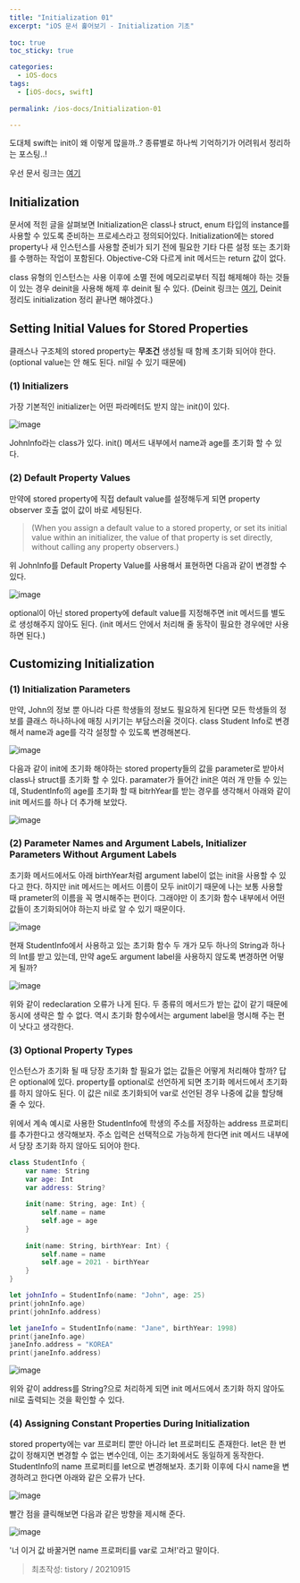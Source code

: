 ```yaml
---
title: "Initialization 01"
excerpt: "iOS 문서 훑어보기 - Initialization 기초"
  
toc: true
toc_sticky: true

categories:
  - iOS-docs
tags:
  - [iOS-docs, swift]
  
permalink: /ios-docs/Initialization-01

---
```

도대체 swift는 init이 왜 이렇게 많을까..? 종류별로 하나씩 기억하기가 어려워서 정리하는 포스팅..!

우선 문서 링크는 [여기﻿](https://docs.swift.org/swift-book/LanguageGuide/Initialization.html)

## Initialization
문서에 적힌 글을 살펴보면 Initialization은 class나 struct, enum 타입의 instance를 사용할 수 있도록 준비하는 프로세스라고 정의되어있다. Initialization에는 stored property나 새 인스턴스를 사용할 준비가 되기 전에 필요한 기타 다른 설정 또는 초기화를 수행하는 작업이 포함된다. Objective-C와 다르게 init 메서드는 return 값이 없다.


class 유형의 인스턴스는 사용 이후에 소멸 전에 메모리로부터 직접 해제해야 하는 것들이 있는 경우 deinit을 사용해 해제 후 deinit 될 수 있다. (Deinit 링크는 [여기](https://docs.swift.org/swift-book/LanguageGuide/Deinitialization.html), Deinit 정리도 initialization 정리 끝나면 해야겠다.)



## Setting Initial Values for Stored Properties
클래스나 구조체의 stored property는 **무조건** 생성될 때 함께 초기화 되어야 한다. (optional value는 안 해도 된다. nil일 수 있기 때문에)

### (1) Initializers
가장 기본적인 initializer는 어떤 파라메터도 받지 않는 init()이 있다. 

![image](https://user-images.githubusercontent.com/22000470/185540539-22561e30-2921-409b-b929-94a972be7460.png)

JohnInfo라는 class가 있다. init() 메서드 내부에서 name과 age를 초기화 할 수 있다.

### (2) Default Property Values
만약에 stored property에 직접 default value를 설정해두게 되면 property observer 호출 없이 값이 바로 세팅된다. 

> (When you assign a default value to a stored property, or set its initial value within an initializer, the value of that property is set directly, without calling any property observers.)

위 JohnInfo를 Default Property Value를 사용해서 표현하면 다음과 같이 변경할 수 있다.

![image](https://user-images.githubusercontent.com/22000470/185540646-09056312-11ce-432f-993e-e7c074e689e6.png)

optional이 아닌 stored property에 default value를 지정해주면 init 메서드를 별도로 생성해주지 않아도 된다. (init 메서드 안에서 처리해 줄 동작이 필요한 경우에만 사용하면 된다.)

## Customizing Initialization
### (1) Initialization Parameters
만약, John의 정보 뿐 아니라 다른 학생들의 정보도 필요하게 된다면 모든 학생들의 정보를 클래스 하나하나에 매칭 시키기는 부담스러울 것이다. class Student Info로 변경해서 name과 age를 각각 설정할 수 있도록 변경해본다.

![image](https://user-images.githubusercontent.com/22000470/185540710-b8e43116-1fa9-4177-86ad-f97fbee02b36.png)

다음과 같이 init에 초기화 해야하는 stored property들의 값을 parameter로 받아서 class나 struct를 초기화 할 수 있다. paramater가 들어간 init은 여러 개 만들 수 있는데, StudentInfo의 age를 초기화 할 때 bitrhYear를 받는 경우를 생각해서 아래와 같이 init 메서드를 하나 더 추가해 보았다.

![image](https://user-images.githubusercontent.com/22000470/185540742-05a335cf-a5c5-4c5e-98c7-e9cf95c1f4e1.png)

### (2) Parameter Names and Argument Labels, Initializer Parameters Without Argument Labels

초기화 메서드에서도 아래 birthYear처럼 argument label이 없는 init을 사용할 수 있다고 한다. 하지만 init 메서드는 메서드 이름이 모두 init이기 때문에 나는 보통 사용할 때 prameter의 이름을 꼭 명시해주는 편이다. 그래야만 이 초기화 함수 내부에서 어떤 값들이 초기화되어야 하는지 바로 알 수 있기 때문이다. 

![image](https://user-images.githubusercontent.com/22000470/185540776-15d93526-c368-45e4-a81b-c4252340e387.png)

현재 StudentInfo에서 사용하고 있는 초기화 함수 두 개가 모두 하나의 String과 하나의 Int를 받고 있는데, 만약 age도 argument label을 사용하지 않도록 변경하면 어떻게 될까?

![image](https://user-images.githubusercontent.com/22000470/185540796-93c24d74-715d-4ce7-8ee1-cb3acbf0066b.png)

위와 같이 redeclaration 오류가 나게 된다. 두 종류의 메서드가 받는 값이 같기 때문에 동시에 생략은 할 수 없다. 역시 초기화 함수에서는 argument label을 명시해 주는 편이 낫다고 생각한다.

### (3) Optional Property Types
인스턴스가 초기화 될 때 당장 초기화 할 필요가 없는 값들은 어떻게 처리해야 할까? 답은 optional에 있다. property를 optional로 선언하게 되면 초기화 메서드에서 초기화를 하지 않아도 된다. 이 값은 nil로 초기화되어 var로 선언된 경우 나중에 값을 할당해 줄 수 있다.



위에서 계속 예시로 사용한 StudentInfo에 학생의 주소를 저장하는 address 프로퍼티를 추가한다고 생각해보자. 주소 입력은 선택적으로 가능하게 한다면 init 메서드 내부에서 당장 초기화 하지 않아도 되어야 한다.

```swift
class StudentInfo {
    var name: String
    var age: Int
    var address: String?
    
    init(name: String, age: Int) {
        self.name = name
        self.age = age
    }
    
    init(name: String, birthYear: Int) {
        self.name = name
        self.age = 2021 - birthYear
    }
}

let johnInfo = StudentInfo(name: "John", age: 25)
print(johnInfo.age)
print(johnInfo.address)

let janeInfo = StudentInfo(name: "Jane", birthYear: 1998)
print(janeInfo.age)
janeInfo.address = "KOREA"
print(janeInfo.address)
```

![image](https://user-images.githubusercontent.com/22000470/185540863-91d4190b-5e45-4b7b-916e-7dc6ffe9cfcd.png)

위와 같이 address를 String?으로 처리하게 되면 init 메서드에서 초기화 하지 않아도 nil로 출력되는 것을 확인할 수 있다.

### (4) Assigning Constant Properties During Initialization
stored property에는 var 프로퍼티 뿐만 아니라 let 프로퍼티도 존재한다. let은 한 번 값이 정해지면 변경할 수 없는 변수인데, 이는 초기화에서도 동일하게 동작한다. StudentInfo의 name 프로퍼티를 let으로 변경해보자. 초기화 이후에 다시 name을 변경하려고 한다면 아래와 같은 오류가 난다. 

![image](https://user-images.githubusercontent.com/22000470/185540903-9f07196c-aaba-466a-ae79-f0ea437004c9.png)

빨간 점을 클릭해보면 다음과 같은 방향을 제시해 준다.

![image](https://user-images.githubusercontent.com/22000470/185540921-bd98c695-7500-4608-bbea-b4e879b7e671.png)

'너 이거 값 바꿀거면 name 프로퍼티를 var로 고쳐!'라고 말이다.

> 최초작성: tistory / 20210915
